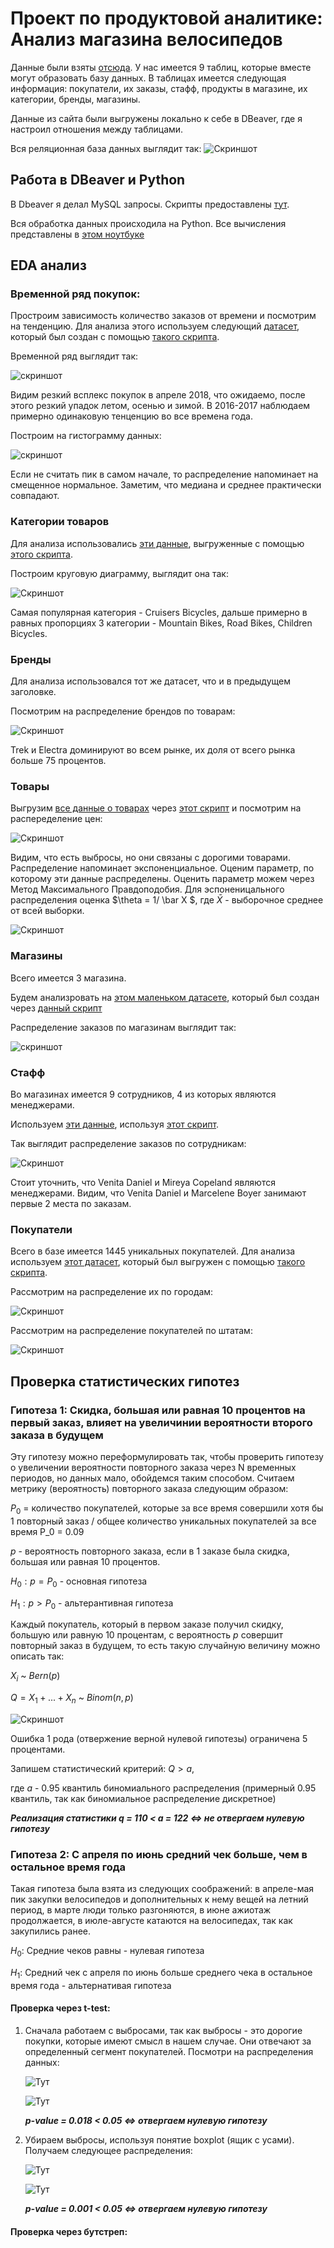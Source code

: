 # Проект по продуктовой аналитике: Анализ магазина велосипедов
Данные были взяты [отсюда](https://www.kaggle.com/datasets/dillonmyrick/bike-store-sample-database/data). У нас имеется 9 таблиц, которые вместе могут образовать базу данных. В таблицах имеется следующая информация: покупатели, их заказы, стафф, продукты в магазине, их категории, бренды, магазины.

Данные из сайта были выгружены локально к себе в DBeaver, где я настроил отношения между таблицами.

Вся реляционная база данных выглядит так: 
![Скриншот](./IMAGES/bikes_db.png)

## Работа в DBeaver и Python

В Dbeaver я делал MySQL запросы. Скрипты предоставлены [тут](./MySQL/).

Вся обработка данных происходила на Python. Все вычисления представлены в [этом ноутбуке](./AnalyticsProject1.ipynb)

## EDA анализ

### Временной ряд покупок:
Простроим зависимость количество заказов от времени и посмотрим на тенденцию. Для анализа этого используем следующий [датасет](./DATA/customers_orders_discount_rk.csv), который был создан с помощью [такого скрипта](./MySQL/customers_orders_discount_rk_sql.sql).

Временной ряд выглядит так:

![скриншот](./IMAGES/time_orders.png)

Видим резкий всплекс покупок в апреле 2018, что ожидаемо, после этого резкий упадок летом, осенью и зимой. В 2016-2017 наблюдаем примерно одинаковую тенценцию во все времена года. 

Построим на гистограмму данных:

![скриншот](./IMAGES/hist_time_orders.png)

Если не считать пик в самом начале, то распределение напоминает на смещенное нормальное. Заметим, что медиана и среднее практически совпадают.

### Категории товаров
Для анализа использовались [эти данные](./DATA/categories_brands.csv), выгруженные с помощью [этого скрипта](./MySQL/categories_brands_sql.sql).

Построим круговую диаграмму, выглядит она так:

![Скриншот](./IMAGES/cateogories_bikes.png)

Самая популярная категория - Cruisers Bicycles, дальше примерно в равных пропорциях 3 категории - Mountain Bikes, Road Bikes, Children Bicycles.

### Бренды

Для анализа использовался тот же датасет, что и в предыдущем заголовке.

Посмотрим на распределение брендов по товарам:

![Скриншот](./IMAGES/brands_bikes.png)

Trek и Electra доминируют во всем рынке, их доля от всего рынка больше 75 процентов.

### Товары

Выгрузим [все данные о товарах](/DATA/products.csv) через [этот скрипт](./MySQL/products_sql.sql) и посмотрим на распеределение цен:

![Скриншот](./IMAGES/products.png)

Видим, что есть выбросы, но они связаны с дорогими товарами. Распределение напоминает экспоненциальное. Оценим параметр, по которому эти данные распределены. Оценить параметр можем через Метод Максимального Правдоподобия. Для эспоненицального распределения оценка $\theta = 1/ \bar X $, где $\bar X$ - выборочное среднее от всей выборки.

![Скриншот](./IMAGES/products_MML.png)

### Магазины
Всего имеется 3 магазина.

Будем анализровать на [этом маленьком датасете](./DATA/orders_stores.csv), который был создан через [данный скрипт](.MySQL/orders_stores_sql.sql)

Распределение заказов по магазинам выглядит так:

![скриншот](./IMAGES/orders_stores.png)


### Стафф
Во магазинах имеется 9 сотрудников, 4 из которых являются менеджерами. 

Используем [эти данные](./DATA/orders_staff.csv), используя [этот скрипт](./MySQL/orders_staff_sql.sql).

Так выглядит распределение заказов по сотрудникам:

![Скриншот](./IMAGES/orders_staff.png)

Стоит уточнить, что Venita	Daniel и Mireya Copeland являются менеджерами. Видим, что Venita	Daniel и Marcelene Boyer занимают первые 2 места по заказам.


### Покупатели
Всего в базе имеется 1445 уникальных покупателей. Для анализа используем [этот датасет](./DATA/customers.csv), который был выгружен с помощью [такого скрипта](./MySQL/customers_sql.sql).

Рассмотрим на распределение их по городам:

![Скриншот](./IMAGES/customers_cities.png)

Рассмотрим на распределение покупателей по штатам:

![Скриншот](./IMAGES/customers_states.png)


## Проверка статистических гипотез

### Гипотеза 1: Скидка, большая или равная 10 процентов на первый заказ, влияет на увеличинии вероятности второго заказа в будущем
Эту гипотезу можно переформулировать так, чтобы проверить гипотезу о увеличении вероятности повторного заказа через N временных периодов, но данных мало, обойдемся таким способом.
Считаем метрику (вероятность) повторного заказа следующим образом:

$P_0$ = количество покупателей, которые за все время совершили хотя бы 1 повторный заказ / общее количество уникальных покупателей за все время
P_0 = 0.09

$p$ - вероятность повторного заказа, если в 1 заказе была скидка, большая или равная 10 процентов.

$H_0: p = P_0$ - основная гипотеза

$H_1: p > P_0$ - альтерантивная гипотеза

Каждый покупатель, который в первом заказе получил скидку, большую или равную 10 процентам, с вероятность $p$ совершит повторный заказ в будущем, то есть такую случайную величину можно описать так:

$X_i$ ~ $Bern(p)$ 

$Q = X_1 + ... + X_n$ ~ $Binom(n,p)$

![Скриншот](./IMAGES/binom_dis.png)

Ошибка 1 рода (отвержение верной нулевой гипотезы) ограничена 5 процентами. 

Запишем статистический критерий: $Q > a$, 

где $a$ - 0.95 квантиль биномиального распределения (примерный 0.95 квантиль, так как биномиальное распределение дискретное)

___Реализация статистики q = 110 < a = 122 <=> не отвергаем нулевую гипотезу___

### Гипотеза 2: С апреля по июнь средний чек больше, чем в остальное время года
Такая гипотеза была взята из следующих соображений: в апреле-мая пик закупки велосипедов и дополнительных к нему вещей на летний период, в марте люди только разгоняются, в июне ажиотаж продолжается, в июле-августе катаются на велосипедах, так как закупились ранее.

$H_0$: Средние чеков равны - нулевая гипотеза

$H_1$: Средний чек с апреля по июнь больше среднего чека в остальное время года - альтернативая гипотеза





#### Проверка через t-test:
1) Сначала работаем с выбросами, так как выбросы - это дорогие покупки, которые имеют смысл в нашем случае. Они отвечают за определенный сегмент покупателей.
   Посмотри на распределения данных:
   
   ![Тут](./IMAGES/apr_jun_cust_no_out.png)

   ![Тут](./IMAGES/jul_mar_cust_no_out.png)

   ___p-value = 0.018 < 0.05 <=> отвергаем нулевую гипотезу___


3) Убираем выбросы, используя понятие boxplot (ящик с усами). Получаем следующее распределения:

   ![Тут](./IMAGES/apr_jun_cust_out.png)

   ![Тут](./IMAGES/jul_mar_cust_out.png)

   ___p-value = 0.001 < 0.05 <=> отвергаем нулевую гипотезу___


#### Проверка через бутстреп:




